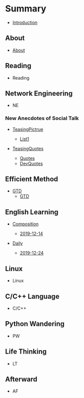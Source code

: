 # Summary

* [Introduction](README.md)

## About
* [About](About/about.md)

## Reading
* Reading

## Network Engineering
* NE

### New Anecdotes of Social Talk

* [TeasingPictrue](New_Anecdotes_of_Social_Talk/TeasingPicture/README.md)
  * [List1](New_Anecdotes_of_Social_Talk/TeasingPicture/List1.md)

* [TeasingQuotes](New_Anecdotes_of_Social_Talk/TeasingQuotes/README.md)
  * [Quotes](New_Anecdotes_of_Social_Talk/TeasingQuotes/Quotes.md)
  * [DevQuotes](New_Anecdotes_of_Social_Talk/TeasingQuotes/DevQuotes.md)

## Efficient Method

* [GTD](Efficient_Method/GTD/README.md)
    * [GTD](Efficient_Method/GTD/GTD.md)

## English Learning
* [Composition](English_Learning/Composition/README.md)
    * [2019-12-14](English_Learning/Composition/2019-12-14.md)

* [Daily](English_Learning/Daily/README.md)
  * [2019-12-24](English_Learning/Daily/2019-12-24.md)

## Linux

* Linux

## C/C++ Language
* C/C++

## Python Wandering
* PW

## Life Thinking
* LT

## Afterward
* AF

